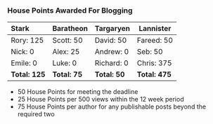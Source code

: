 ### House Points Awarded For Blogging
| Stark | Baratheon | Targaryen | Lannister |
| :--- | :----- | :---------------- | ------------- |
| Rory: 125 | Scott: 50 | David: 50 | Fareed: 50 |
| Nick: 0 | Alex: 25 | Andrew: 0 | Seb: 50 |
| Emile: 0 | Luke: 0 | Richard: 0 | Chris: 375 |
| **Total: 125** | **Total: 75** | **Total: 50** | **Total: 475** |

- 50 House Points for meeting the deadline
- 25 House Points per 500 views within the 12 week period
- 75 House Points per author for any publishable posts beyond the required two
